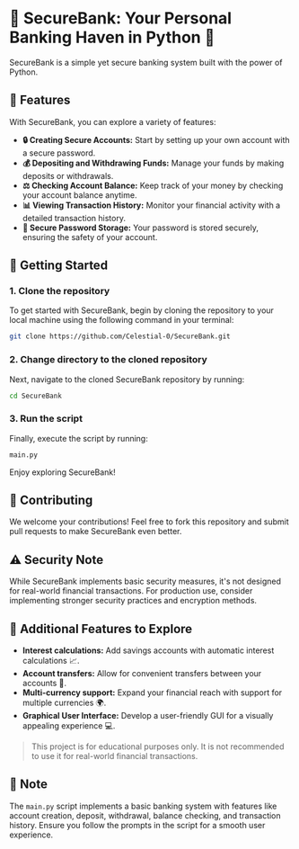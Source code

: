 # 🏦 SecureBank: Your Personal Banking Haven in Python 🐍

SecureBank is a simple yet secure banking system built with the power of Python. 

## 🌟 Features

With SecureBank, you can explore a variety of features:

- **🔒 Creating Secure Accounts:** Start by setting up your own account with a secure password.
- **💰 Depositing and Withdrawing Funds:** Manage your funds by making deposits or withdrawals.
- **⚖️ Checking Account Balance:** Keep track of your money by checking your account balance anytime.
- **📊 Viewing Transaction History:** Monitor your financial activity with a detailed transaction history.
- **🔑 Secure Password Storage:** Your password is stored securely, ensuring the safety of your account.

## 🚀 Getting Started

### 1. Clone the repository

To get started with SecureBank, begin by cloning the repository to your local machine using the following command in your terminal:

```bash
git clone https://github.com/Celestial-0/SecureBank.git
```

### 2. Change directory to the cloned repository
Next, navigate to the cloned SecureBank repository by running:

```bash
cd SecureBank
```

### 3. Run the script
Finally, execute the script by running:

```bash
main.py
```

Enjoy exploring SecureBank!


## 🤝 Contributing

We welcome your contributions! Feel free to fork this repository and submit pull requests to make SecureBank even better.

## ⚠️ Security Note

While SecureBank implements basic security measures, it's not designed for real-world financial transactions. For production use, consider implementing stronger security practices and encryption methods.

## 🌟 Additional Features to Explore

- **Interest calculations:** Add savings accounts with automatic interest calculations 📈.
- **Account transfers:** Allow for convenient transfers between your accounts 🔄.
- **Multi-currency support:** Expand your financial reach with support for multiple currencies 🌍.
- **Graphical User Interface:** Develop a user-friendly GUI for a visually appealing experience 💻.

> This project is for educational purposes only. It is not recommended to use it for real-world financial transactions.

## 📝 Note

The `main.py` script implements a basic banking system with features like account creation, deposit, withdrawal, balance checking, and transaction history. Ensure you follow the prompts in the script for a smooth user experience.
